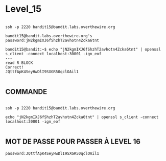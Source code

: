 # Level_15

```

ssh -p 2220 bandit15@bandit.labs.overthewire.org

bandit15@bandit.labs.overthewire.org's password:jN2kgmIXJ6fShzhT2avhotn4Zcka6tnt

bandit15@bandit:~$ echo "jN2kgmIXJ6fShzhT2avhotn4Zcka6tnt" | openssl s_client -connect localhost:30001 -ign_eof
---
read R BLOCK
Correct!
JQttfApK4SeyHwDlI9SXGR50qclOAil1


```

## COMMANDE
```

ssh -p 2220 bandit15@bandit.labs.overthewire.org

echo "jN2kgmIXJ6fShzhT2avhotn4Zcka6tnt" | openssl s_client -connect localhost:30001 -ign_eof


```


## MOT DE PASSE POUR PASSER À LEVEL 16

```
password:JQttfApK4SeyHwDlI9SXGR50qclOAil1
```